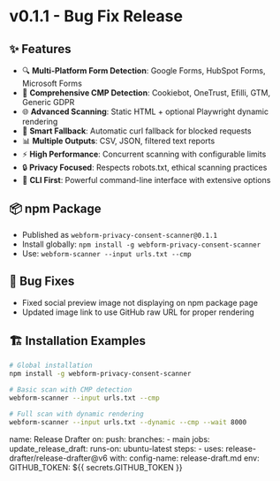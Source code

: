 # v0.1.1 - Bug Fix Release

## ✨ Features
- 🔍 **Multi-Platform Form Detection**: Google Forms, HubSpot Forms, Microsoft Forms
- 🍪 **Comprehensive CMP Detection**: Cookiebot, OneTrust, Efilli, GTM, Generic GDPR
- 🌐 **Advanced Scanning**: Static HTML + optional Playwright dynamic rendering
- 🔄 **Smart Fallback**: Automatic curl fallback for blocked requests
- 📊 **Multiple Outputs**: CSV, JSON, filtered text reports
- ⚡ **High Performance**: Concurrent scanning with configurable limits
- 🔒 **Privacy Focused**: Respects robots.txt, ethical scanning practices
- 🎯 **CLI First**: Powerful command-line interface with extensive options

## 📦 npm Package
- Published as `webform-privacy-consent-scanner@0.1.1`
- Install globally: `npm install -g webform-privacy-consent-scanner`
- Use: `webform-scanner --input urls.txt --cmp`

## 🐛 Bug Fixes
- Fixed social preview image not displaying on npm package page
- Updated image link to use GitHub raw URL for proper rendering

## 🏗️ Installation Examples
```bash
# Global installation
npm install -g webform-privacy-consent-scanner

# Basic scan with CMP detection
webform-scanner --input urls.txt --cmp

# Full scan with dynamic rendering
webform-scanner --input urls.txt --dynamic --cmp --wait 8000
```

name: Release Drafter
on:
  push:
    branches:
      - main
jobs:
  update_release_draft:
    runs-on: ubuntu-latest
    steps:
      - uses: release-drafter/release-drafter@v6
        with:
          config-name: release-draft.md
        env:
          GITHUB_TOKEN: ${{ secrets.GITHUB_TOKEN }}

